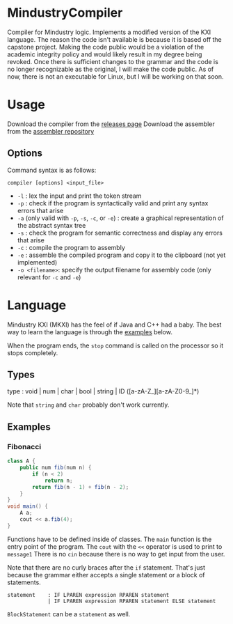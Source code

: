 # MindustryCompiler
Compiler for Mindustry logic. Implements a modified version of the KXI language. The reason the code isn't available is because it is based off the capstone project.
Making the code public would be a violation of the academic integrity policy and would likely result in my degree being revoked.
Once there is sufficient changes to the grammar and the code is no longer recognizable as the original, I will make the code public.
As of now, there is not an executable for Linux, but I will be working on that soon.

# Usage
Download the compiler from the [releases page](https://github.com/ThatOneShortGuy/MindustryCompiler/releases)
Download the assembler from the [assembler repository](https://github.com/ThatOneShortGuy/MindustryAssembler)

## Options
Command syntax is as follows:
```Shell
compiler [options] <input_file>
```
- `-l` : lex the input and print the token stream
- `-p` : check if the program is syntactically valid and print any syntax errors that arise
- `-a` (only valid with `-p`, `-s`, `-c`, or `-e`) : create a graphical representation of the abstract syntax tree
- `-s` : check the program for semantic correctness and display any errors that arise
- `-c` : compile the program to assembly
- `-e` : assemble the compiled program and copy it to the clipboard (not yet implemented)
- `-o <filename>`: specify the output filename for assembly code (only relevant for `-c` and `-e`)

# Language
Mindustry KXI (MKXI) has the feel of if Java and C++ had a baby. The best way to learn the language is through the [examples](#examples) below.

When the program ends, the `stop` command is called on the processor so it stops completely.

## Types
type : void
     | num
     | char
     | bool
     | string
     | ID ([a-zA-Z_][a-zA-Z0-9_]*)

Note that `string` and `char` probably don't work currently.

## Examples
### Fibonacci
```Java
class A {
    public num fib(num n) {
        if (n < 2)
            return n;
        return fib(n - 1) + fib(n - 2);
    }
}
void main() {
    A a;
    cout << a.fib(4);
}
```
Functions have to be defined inside of classes. The `main` function is the entry point of the program. The `cout` with the `<<` operator is used to print to `message1`
There is no `cin` because there is no way to get input from the user.

Note that there are no curly braces after the `if` statement. That's just because the grammar either accepts a single statement or a block of statements.
```
statement    : IF LPAREN expression RPAREN statement
             | IF LPAREN expression RPAREN statement ELSE statement
```
`BlockStatement` can be a `statement` as well.